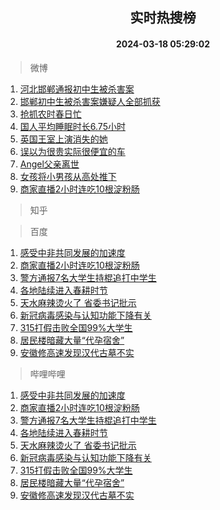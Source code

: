 <div align="center"><h2>实时热搜榜</h2><h4>2024-03-18 05:29:02</h4></div>

> 微博  

1. [河北邯郸通报初中生被杀害案](https://s.weibo.com/weibo?q=%23%E6%B2%B3%E5%8C%97%E9%82%AF%E9%83%B8%E9%80%9A%E6%8A%A5%E5%88%9D%E4%B8%AD%E7%94%9F%E8%A2%AB%E6%9D%80%E5%AE%B3%E6%A1%88%23&t=31&band_rank=1&Refer=top)<br />
2. [邯郸初中生被杀害案嫌疑人全部抓获](https://s.weibo.com/weibo?q=%23%E9%82%AF%E9%83%B8%E5%88%9D%E4%B8%AD%E7%94%9F%E8%A2%AB%E6%9D%80%E5%AE%B3%E6%A1%88%E5%AB%8C%E7%96%91%E4%BA%BA%E5%85%A8%E9%83%A8%E6%8A%93%E8%8E%B7%23&t=31&band_rank=2&Refer=top)<br />
3. [抢抓农时春日忙](https://s.weibo.com/weibo?q=%23%E6%8A%A2%E6%8A%93%E5%86%9C%E6%97%B6%E6%98%A5%E6%97%A5%E5%BF%99%23&t=31&band_rank=3&Refer=top)<br />
4. [国人平均睡眠时长6.75小时](https://s.weibo.com/weibo?q=%23%E5%9B%BD%E4%BA%BA%E5%B9%B3%E5%9D%87%E7%9D%A1%E7%9C%A0%E6%97%B6%E9%95%BF6.75%E5%B0%8F%E6%97%B6%23&t=31&band_rank=4&Refer=top)<br />
5. [英国王室上演消失的她](https://s.weibo.com/weibo?q=%23%E8%8B%B1%E5%9B%BD%E7%8E%8B%E5%AE%A4%E4%B8%8A%E6%BC%94%E6%B6%88%E5%A4%B1%E7%9A%84%E5%A5%B9%23&t=31&band_rank=5&Refer=top)<br />
6. [误以为很贵实际很便宜的车](https://s.weibo.com/weibo?q=%23%E8%AF%AF%E4%BB%A5%E4%B8%BA%E5%BE%88%E8%B4%B5%E5%AE%9E%E9%99%85%E5%BE%88%E4%BE%BF%E5%AE%9C%E7%9A%84%E8%BD%A6%23&t=31&band_rank=6&Refer=top)<br />
7. [Angel父亲离世](https://s.weibo.com/weibo?q=%23Angel%E7%88%B6%E4%BA%B2%E7%A6%BB%E4%B8%96%23&t=31&band_rank=7&Refer=top)<br />
8. [女孩将小男孩从高处推下](https://s.weibo.com/weibo?q=%23%E5%A5%B3%E5%AD%A9%E5%B0%86%E5%B0%8F%E7%94%B7%E5%AD%A9%E4%BB%8E%E9%AB%98%E5%A4%84%E6%8E%A8%E4%B8%8B%23&t=31&band_rank=8&Refer=top)<br />
9. [商家直播2小时连吃10根淀粉肠](https://s.weibo.com/weibo?q=%23%E5%95%86%E5%AE%B6%E7%9B%B4%E6%92%AD2%E5%B0%8F%E6%97%B6%E8%BF%9E%E5%90%8310%E6%A0%B9%E6%B7%80%E7%B2%89%E8%82%A0%23&t=31&band_rank=9&Refer=top)<br />

> 知乎  


> 百度  

1. [感受中非共同发展的加速度](https://www.baidu.com/s?wd=%E6%84%9F%E5%8F%97%E4%B8%AD%E9%9D%9E%E5%85%B1%E5%90%8C%E5%8F%91%E5%B1%95%E7%9A%84%E5%8A%A0%E9%80%9F%E5%BA%A6&sa=fyb_news&rsv_dl=fyb_news)<br />
2. [商家直播2小时连吃10根淀粉肠](https://www.baidu.com/s?wd=%E5%95%86%E5%AE%B6%E7%9B%B4%E6%92%AD2%E5%B0%8F%E6%97%B6%E8%BF%9E%E5%90%8310%E6%A0%B9%E6%B7%80%E7%B2%89%E8%82%A0&sa=fyb_news&rsv_dl=fyb_news)<br />
3. [警方通报7名大学生持棍追打中学生](https://www.baidu.com/s?wd=%E8%AD%A6%E6%96%B9%E9%80%9A%E6%8A%A57%E5%90%8D%E5%A4%A7%E5%AD%A6%E7%94%9F%E6%8C%81%E6%A3%8D%E8%BF%BD%E6%89%93%E4%B8%AD%E5%AD%A6%E7%94%9F&sa=fyb_news&rsv_dl=fyb_news)<br />
4. [各地陆续进入春耕时节](https://www.baidu.com/s?wd=%E5%90%84%E5%9C%B0%E9%99%86%E7%BB%AD%E8%BF%9B%E5%85%A5%E6%98%A5%E8%80%95%E6%97%B6%E8%8A%82&sa=fyb_news&rsv_dl=fyb_news)<br />
5. [天水麻辣烫火了 省委书记批示](https://www.baidu.com/s?wd=%E5%A4%A9%E6%B0%B4%E9%BA%BB%E8%BE%A3%E7%83%AB%E7%81%AB%E4%BA%86+%E7%9C%81%E5%A7%94%E4%B9%A6%E8%AE%B0%E6%89%B9%E7%A4%BA&sa=fyb_news&rsv_dl=fyb_news)<br />
6. [新冠病毒感染与认知功能下降有关](https://www.baidu.com/s?wd=%E6%96%B0%E5%86%A0%E7%97%85%E6%AF%92%E6%84%9F%E6%9F%93%E4%B8%8E%E8%AE%A4%E7%9F%A5%E5%8A%9F%E8%83%BD%E4%B8%8B%E9%99%8D%E6%9C%89%E5%85%B3&sa=fyb_news&rsv_dl=fyb_news)<br />
7. [315打假击败全国99%大学生](https://www.baidu.com/s?wd=315%E6%89%93%E5%81%87%E5%87%BB%E8%B4%A5%E5%85%A8%E5%9B%BD99%25%E5%A4%A7%E5%AD%A6%E7%94%9F&sa=fyb_news&rsv_dl=fyb_news)<br />
8. [居民楼暗藏大量“代孕宿舍”](https://www.baidu.com/s?wd=%E5%B1%85%E6%B0%91%E6%A5%BC%E6%9A%97%E8%97%8F%E5%A4%A7%E9%87%8F%E2%80%9C%E4%BB%A3%E5%AD%95%E5%AE%BF%E8%88%8D%E2%80%9D&sa=fyb_news&rsv_dl=fyb_news)<br />
9. [安徽修高速发现汉代古墓不实](https://www.baidu.com/s?wd=%E5%AE%89%E5%BE%BD%E4%BF%AE%E9%AB%98%E9%80%9F%E5%8F%91%E7%8E%B0%E6%B1%89%E4%BB%A3%E5%8F%A4%E5%A2%93%E4%B8%8D%E5%AE%9E&sa=fyb_news&rsv_dl=fyb_news)<br />

> 哔哩哔哩  

1. [感受中非共同发展的加速度](https://www.baidu.com/s?wd=%E6%84%9F%E5%8F%97%E4%B8%AD%E9%9D%9E%E5%85%B1%E5%90%8C%E5%8F%91%E5%B1%95%E7%9A%84%E5%8A%A0%E9%80%9F%E5%BA%A6&sa=fyb_news&rsv_dl=fyb_news)<br />
2. [商家直播2小时连吃10根淀粉肠](https://www.baidu.com/s?wd=%E5%95%86%E5%AE%B6%E7%9B%B4%E6%92%AD2%E5%B0%8F%E6%97%B6%E8%BF%9E%E5%90%8310%E6%A0%B9%E6%B7%80%E7%B2%89%E8%82%A0&sa=fyb_news&rsv_dl=fyb_news)<br />
3. [警方通报7名大学生持棍追打中学生](https://www.baidu.com/s?wd=%E8%AD%A6%E6%96%B9%E9%80%9A%E6%8A%A57%E5%90%8D%E5%A4%A7%E5%AD%A6%E7%94%9F%E6%8C%81%E6%A3%8D%E8%BF%BD%E6%89%93%E4%B8%AD%E5%AD%A6%E7%94%9F&sa=fyb_news&rsv_dl=fyb_news)<br />
4. [各地陆续进入春耕时节](https://www.baidu.com/s?wd=%E5%90%84%E5%9C%B0%E9%99%86%E7%BB%AD%E8%BF%9B%E5%85%A5%E6%98%A5%E8%80%95%E6%97%B6%E8%8A%82&sa=fyb_news&rsv_dl=fyb_news)<br />
5. [天水麻辣烫火了 省委书记批示](https://www.baidu.com/s?wd=%E5%A4%A9%E6%B0%B4%E9%BA%BB%E8%BE%A3%E7%83%AB%E7%81%AB%E4%BA%86+%E7%9C%81%E5%A7%94%E4%B9%A6%E8%AE%B0%E6%89%B9%E7%A4%BA&sa=fyb_news&rsv_dl=fyb_news)<br />
6. [新冠病毒感染与认知功能下降有关](https://www.baidu.com/s?wd=%E6%96%B0%E5%86%A0%E7%97%85%E6%AF%92%E6%84%9F%E6%9F%93%E4%B8%8E%E8%AE%A4%E7%9F%A5%E5%8A%9F%E8%83%BD%E4%B8%8B%E9%99%8D%E6%9C%89%E5%85%B3&sa=fyb_news&rsv_dl=fyb_news)<br />
7. [315打假击败全国99%大学生](https://www.baidu.com/s?wd=315%E6%89%93%E5%81%87%E5%87%BB%E8%B4%A5%E5%85%A8%E5%9B%BD99%25%E5%A4%A7%E5%AD%A6%E7%94%9F&sa=fyb_news&rsv_dl=fyb_news)<br />
8. [居民楼暗藏大量“代孕宿舍”](https://www.baidu.com/s?wd=%E5%B1%85%E6%B0%91%E6%A5%BC%E6%9A%97%E8%97%8F%E5%A4%A7%E9%87%8F%E2%80%9C%E4%BB%A3%E5%AD%95%E5%AE%BF%E8%88%8D%E2%80%9D&sa=fyb_news&rsv_dl=fyb_news)<br />
9. [安徽修高速发现汉代古墓不实](https://www.baidu.com/s?wd=%E5%AE%89%E5%BE%BD%E4%BF%AE%E9%AB%98%E9%80%9F%E5%8F%91%E7%8E%B0%E6%B1%89%E4%BB%A3%E5%8F%A4%E5%A2%93%E4%B8%8D%E5%AE%9E&sa=fyb_news&rsv_dl=fyb_news)<br />

